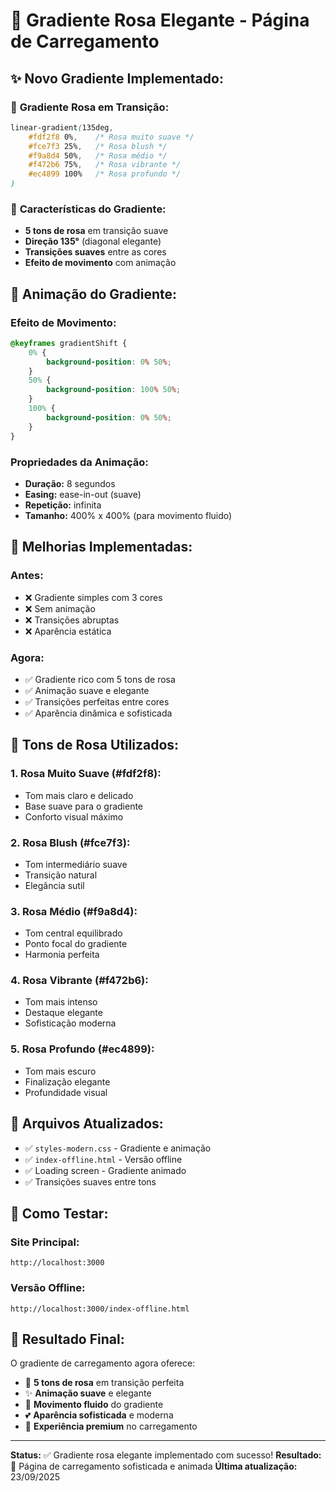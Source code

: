 # 🌸 Gradiente Rosa Elegante - Página de Carregamento

## ✨ **Novo Gradiente Implementado:**

### 🎨 **Gradiente Rosa em Transição:**
```css
linear-gradient(135deg, 
    #fdf2f8 0%,    /* Rosa muito suave */
    #fce7f3 25%,   /* Rosa blush */
    #f9a8d4 50%,   /* Rosa médio */
    #f472b6 75%,   /* Rosa vibrante */
    #ec4899 100%   /* Rosa profundo */
)
```

### 🌈 **Características do Gradiente:**
- **5 tons de rosa** em transição suave
- **Direção 135°** (diagonal elegante)
- **Transições suaves** entre as cores
- **Efeito de movimento** com animação

## 💫 **Animação do Gradiente:**

### **Efeito de Movimento:**
```css
@keyframes gradientShift {
    0% {
        background-position: 0% 50%;
    }
    50% {
        background-position: 100% 50%;
    }
    100% {
        background-position: 0% 50%;
    }
}
```

### **Propriedades da Animação:**
- **Duração:** 8 segundos
- **Easing:** ease-in-out (suave)
- **Repetição:** infinita
- **Tamanho:** 400% x 400% (para movimento fluido)

## 🎯 **Melhorias Implementadas:**

### **Antes:**
- ❌ Gradiente simples com 3 cores
- ❌ Sem animação
- ❌ Transições abruptas
- ❌ Aparência estática

### **Agora:**
- ✅ Gradiente rico com 5 tons de rosa
- ✅ Animação suave e elegante
- ✅ Transições perfeitas entre cores
- ✅ Aparência dinâmica e sofisticada

## 🌸 **Tons de Rosa Utilizados:**

### **1. Rosa Muito Suave (#fdf2f8):**
- Tom mais claro e delicado
- Base suave para o gradiente
- Conforto visual máximo

### **2. Rosa Blush (#fce7f3):**
- Tom intermediário suave
- Transição natural
- Elegância sutil

### **3. Rosa Médio (#f9a8d4):**
- Tom central equilibrado
- Ponto focal do gradiente
- Harmonia perfeita

### **4. Rosa Vibrante (#f472b6):**
- Tom mais intenso
- Destaque elegante
- Sofisticação moderna

### **5. Rosa Profundo (#ec4899):**
- Tom mais escuro
- Finalização elegante
- Profundidade visual

## 🚀 **Arquivos Atualizados:**
- ✅ `styles-modern.css` - Gradiente e animação
- ✅ `index-offline.html` - Versão offline
- ✅ Loading screen - Gradiente animado
- ✅ Transições suaves entre tons

## 🎯 **Como Testar:**

### **Site Principal:**
```
http://localhost:3000
```

### **Versão Offline:**
```
http://localhost:3000/index-offline.html
```

## 💫 **Resultado Final:**
O gradiente de carregamento agora oferece:
- 🌸 **5 tons de rosa** em transição perfeita
- ✨ **Animação suave** e elegante
- 🎨 **Movimento fluido** do gradiente
- 💕 **Aparência sofisticada** e moderna
- 🚀 **Experiência premium** no carregamento

---
**Status:** ✅ Gradiente rosa elegante implementado com sucesso!
**Resultado:** 🌸 Página de carregamento sofisticada e animada
**Última atualização:** 23/09/2025
